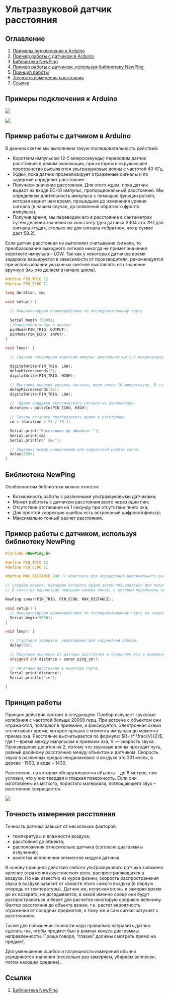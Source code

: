 # Ультразвуковой датчик расстояния 

## Оглавление
1. [Примеры подключения к Arduino](#connection-example)
2. [Пример работы с датчиком в Arduino](#work-example)
3. [Библиотека NewPing](#newPing)
4. [Пример работы с датчиком, используя библиотеку NewPing](#work-with-newping-example)
5. [Принцип работы](#howwork)
6. [Точность измерения расстояния](#distance-measurement-accuracy)
7. [Ссылки](#links)


<a name="connection-example"></a>
## Примеры подключения к Arduino

![](images/connection-example.jpg) 

![](images/connection-example-with-shield.jpg)

<a name="work-example"></a>
## Пример работы с датчиком в Arduino
В данном скетче мы выполняем такую последовательность действий:
- Коротким импульсом (2-5 микросекунды) переводим датчик расстояния в режим эхолокации, при котором в окружающее пространство высылаются ультразвуковые волны с частотой 40 КГц.
- Ждем, пока датчик проанализирует отраженные сигналы и по задержке определит расстояние.
- Получаем значение расстояния. Для этого ждем, пока датчик выдаст на входе ECHO импульс, пропорциональный расстоянию. Мы определяем длительность импульса с помощью функции pulseIn, которая вернет нам время, прошедшее до изменения уровня сигнала (в нашем случае, до появления обратного фронта импульса).
- Получив время, мы переводим его в расстояние в сантиметрах путем деления значения на константу (для датчика SR04 это 29.1 для сигнала «туда», столько же для сигнала «обратно», что в сумме даст 58.2).

Если датчик расстояния не выполняет считывание сигнала, то преобразование выходного сигнала никогда не примет значения короткого импульса – LOW. Так как у некоторых датчиков время задержки варьируется в зависимости от производителя, рекомендуется при использовании указанных скетчей выставлять его значение вручную (мы это делаем в начале цикла).

```c++
#define PIN_TRIG 12
#define PIN_ECHO 11

long duration, cm;

void setup() {

  // Инициализируем взаимодействие по последовательному порту

  Serial.begin (9600);
  //Определяем вводы и выводы
  pinMode(PIN_TRIG, OUTPUT);
  pinMode(PIN_ECHO, INPUT);
}

void loop() {

  // Сначала генерируем короткий импульс длительностью 2-5 микросекунд.

  digitalWrite(PIN_TRIG, LOW);
  delayMicroseconds(5);
  digitalWrite(PIN_TRIG, HIGH);

  // Выставив высокий уровень сигнала, ждем около 10 микросекунд. В этот момент датчик будет посылать сигналы с частотой 40 КГц.
  delayMicroseconds(10);
  digitalWrite(PIN_TRIG, LOW);

  //  Время задержки акустического сигнала на эхолокаторе.
  duration = pulseIn(PIN_ECHO, HIGH);

  // Теперь осталось преобразовать время в расстояние
  cm = (duration / 2) / 29.1;

  Serial.print("Расстояние до объекта: ");
  Serial.print(cm);
  Serial.println(" см.");

  // Задержка между измерениями для корректной работы скеча
  delay(250);
}
```

<a name="newPing"></a>
## Библиотека NewPing

Особенностям библиотеки можно отнести:
- Возможность работы с различными ультразвуковыми датчиками;
- Может работать с датчиком расстояния всего через один пин;
- Отсутствие отставания на 1 секунду при отсутствии пинга эха;
- Для простой коррекции ошибок есть встроенный цифровой фильтр;
- Максимально точный расчет расстояния.


<a name="work-with-newping-example"></a>
## Пример работы с датчиком, используя библиотеку NewPing

```c++
#include <NewPing.h>

#define PIN_TRIG 12
#define PIN_ECHO 11

#define MAX_DISTANCE 200 // Константа для определения максимального расстояния, которое мы будем считать корректным.

// Создаем объект, методами которого будем затем пользоваться для получения расстояния.
// В качестве параметров передаем номера пинов, к которым подключены выходы ECHO и TRIG датчика

NewPing sonar(PIN_TRIG, PIN_ECHO, MAX_DISTANCE);

void setup() {
  // Инициализируем взаимодействие по последовательному порту на скорости 9600
  Serial.begin(9600);
}

void loop() {

  // Стартовая задержка, необходимая для корректной работы.
  delay(50);

  // Получаем значение от датчика расстояния и сохраняем его в переменную
  unsigned int distance = sonar.ping_cm();

  // Печатаем расстояние в мониторе порта
  Serial.print(distance);
  Serial.println("см");

}
```

<a name="howwork"></a>
## Принцип работы

Принцип действия состоит в следующем.  Прибор излучает звуковые колебания с частотой больше 20000 герц.  При встрече с объектом они отражаются, попадают в приемник, и фиксируется.  Электронная схема отсчитывает время, которое прошло с момента импульса до момента приема эха. Расстояние высчитывается по формуле: $R= t* \frac{V}{2}$, где t – время между импульсом и приемом эха, V —   скорость звука. Произведение делится на 2, потому что звуковые волны проходят путь, равный двойному расстоянию между объектом и датчиком.  Скорость звука в различных средах неодинаковая: в воздухе это 331 м/сек, в дереве –1500, в воде – 1430.

Расстояние, на котором обнаруживаются объекты – до 8 метров, при условии, что у них твердая и гладкая поверхность.  Если они изготовлены из мягкого, пористого материала, поглощающего звук – расстояние сокращается.

![](images/howwork-ultrasonic.jpg)

<a name="distance-measurement-accuracy"></a>
## Точность измерения расстояния
Точность датчика зависит от нескольких факторов:
- температуры и влажности воздуха;
- расстояния до объекта;
- расположения относительно датчика (согласно диаграммы излучения);
- качества исполнения элементов модуля датчика.

В основу принципа действия любого ультразвукового датчика заложено явление отражения акустических волн, распространяющихся в воздухе. Но как известно из курса физики, скорость распространения звука в воздухе зависит от свойств этого самого воздуха (в первую очередь от температуры). Датчик же, испуская волны и замеряя время до их возврата, не догадывается, в какой именно среде они будут распространяться и берет для расчетов некоторую среднюю величину. Фактор расстояния до объекта важен, т.к. растет вероятность отражения от соседних предметов, к тому же и сам сигнал затухает с расстоянием.

Также для повышения точности надо правильно направить датчик: сделать так, чтобы предмет был в рамках конуса диаграммы направленности. Проще говоря,  “глазки” должны смотреть прямо на предмет.

Для уменьшения ошибок и погрешности измерений обычно усредняются значения (несколько раз замеряем, убираем всплески, потом находим среднее);.


<a name="links"></a>
## Ссылки
1. [Библиотека NewPing](http://robocraft.ru/files/sensors/Ultrasonic/HC-SR04/ultrasonic-HC-SR04.zip)